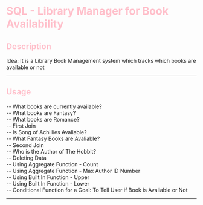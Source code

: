 <h1 style="color:pink;">SQL - Library Manager for Book Availability</h1> 

<h2 style="color:pink;">Description</h2> 

Idea: It is a Library Book Management system which tracks which books are available or not 


---
<h2 style="color:pink;">Usage</h2>

-- What books are currently available?  
-- What books are Fantasy?  
-- What books are Romance?  
-- First Join  
-- Is Song of Achillies Avaliable?  
-- What Fantasy Books are Avaliable?  
-- Second Join  
-- Who is the Author of The Hobbit?  
-- Deleting Data  
-- Using Aggregate Function - Count  
-- Using Aggregate Function - Max Author ID Number  
-- Using Built In Function - Upper  
-- Using Built In Function - Lower  
-- Conditional Function for a Goal: To Tell User if Book is Avaliable or Not  

---
